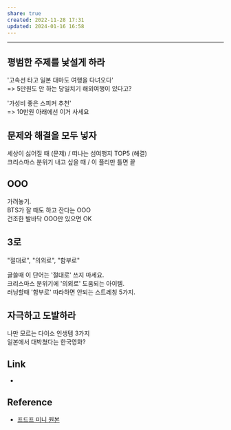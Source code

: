 ```yaml
---
share: true
created: 2022-11-28 17:31
updated: 2024-01-16 16:58
---
```


---

## 평범한 주제를 낯설게 하라

'고속선 타고 일본 대마도 여행을 다녀오다'  
=> 5만원도 안 하는 당일치기 해외여행이 있다고?

'가성비 좋은 스피커 추천'  
=> 10만원 아래에선 이거 사세요


## 문제와 해결을 모두 넣자

세상이 싫어질 때 (문제) / 떠나는 섬여행지 TOP5 (해결)  
크리스마스 분위기 내고 싶을 때 / 이 플리만 틀면 끝 


## OOO

가려놓기.  
BTS가 잘 때도 하고 잔다는 OOO  
건조한 발바닥 OOO만 있으면 OK


## 3로

"절대로", "의외로", "함부로"

글쓸때 이 단어는 '절대로' 쓰지 마세요.  
크리스마스 분위기에 '의외로' 도움되는 아이템.  
러닝할때 '함부로' 따라하면 안되는 스트레칭 5가지.


## 자극하고 도발하라

나만 모르는 다이소 인생템 3가지  
일본에서 대박쳤다는 한국영화? 


## Link
- 


## Reference
- [프드프 미니 원본](https://pudufu.co.kr/mini/mi_detail/%EC%9E%90%EA%B8%B0%EA%B3%84%EB%B0%9C/%EA%B8%80%EC%93%B0%EA%B8%B0%EA%B0%80-%EC%9E%98-%EC%95%88%ED%92%80%EB%A6%B4-%EB%95%8C-%EC%AA%BD%EC%A7%91%EA%B2%8C-%EC%B2%98%EB%B0%A9---100%EB%A7%8C-%ED%81%B4%EB%A6%AD%EC%9D%84-%EB%B6%80%EB%A5%B4%EB%8A%94-%EA%B8%80%EC%93%B0%EA%B8%B0?id=16)